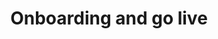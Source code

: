 ---
title: 'Onboarding and go live'
breadcrumb_title: 'Onboarding and go live'
meta_title: "Onboarding and go live - MultiSafepay Docs"
meta_description: "Sign up. Build and test your payments integration. Explore our products and services. Use our API reference, SDKs, and wrappers. Get support."
read_more: "."
logo: '/svgs/Getting started.svg'
url: '/account/onboarding-golive/'
layout: 'faqplugins'
weight: 40
short_description: "Sign up for a live account and provide screening information."
---